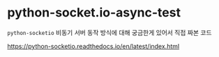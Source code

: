 # python-socket.io-async-test

`python-socketio` 비동기 서버 동작 방식에 대해 궁금한게 있어서 직접 짜본 코드

https://python-socketio.readthedocs.io/en/latest/index.html
